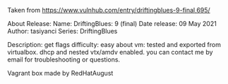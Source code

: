 Taken from https://www.vulnhub.com/entry/driftingblues-9-final,695/ 

About Release:
    Name: DriftingBlues: 9 (final)
    Date release: 09 May 2021
    Author: tasiyanci
    Series: DriftingBlues

Description:
    get flags
    difficulty: easy
    about vm: tested and exported from virtualbox. dhcp and nested vtx/amdv enabled. you can contact me by email for troubleshooting or questions.

Vagrant box made by RedHatAugust
